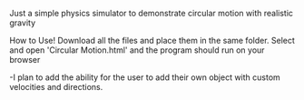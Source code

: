 
Just a simple physics simulator to demonstrate circular motion with realistic gravity

How to Use!
Download all the files and place them in the same folder. Select and open 'Circular Motion.html' and the program should run on your browser


-I plan to add the ability for the user to add their own object with custom velocities and directions.
